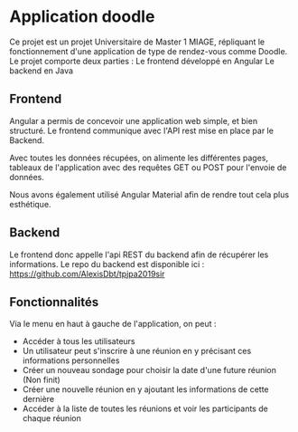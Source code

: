 # Application doodle

Ce projet est un projet Universitaire de Master 1 MIAGE, répliquant le fonctionnement d'une application de type de rendez-vous comme Doodle. Le projet comporte deux parties :
Le frontend développé en Angular
Le backend en Java

## Frontend

Angular a permis de concevoir une application web simple, et bien structuré. Le frontend communique avec l'API rest mise en place par le Backend.

Avec toutes les données récupées, on alimente les différentes pages, tableaux de l'application avec des requêtes GET ou POST pour l'envoie de données.

Nous avons également utilisé Angular Material afin de rendre tout cela plus esthétique.

## Backend

Le frontend donc appelle l'api REST du backend afin de récupérer les informations. Le repo du backend est disponible ici : https://github.com/AlexisDbt/tpjpa2019sir

## Fonctionnalités

Via le menu en haut à gauche de l'application, on peut :
  * Accéder à tous les utilisateurs
  * Un utilisateur peut s'inscrire à une réunion en y précisant ces informations personnelles
  * Créer un nouveau sondage pour choisir la date d'une future réunion (Non finit)
  * Créer une nouvelle réunion en y ajoutant les informations de cette dernière
  * Accéder à la liste de toutes les réunions et voir les participants de chaque réunion
